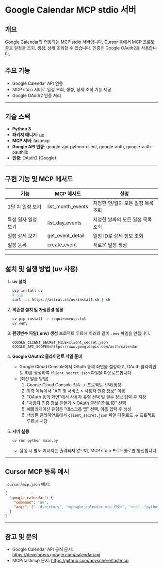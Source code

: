 # Google Calendar MCP stdio 서버

## 개요
Google Calendar와 연동되는 MCP stdio 서버입니다. Cursor 등에서 MCP 프로토콜로 일정을 조회, 생성, 상세 조회할 수 있습니다. 인증은 Google OAuth2를 사용합니다.

## 주요 기능
- Google Calendar API 연동
- MCP stdio 서버로 일정 조회, 생성, 상세 조회 기능 제공
- Google OAuth2 인증 처리

---

## 기술 스택
- **Python 3**
- **패키지 매니저**: [uv](https://github.com/astral-sh/uv)
- **MCP 서버**: fastmcp
- **Google API 연동**: google-api-python-client, google-auth, google-auth-oauthlib
- **인증**: OAuth2 (Google)

---

## 구현 기능 및 MCP 메서드

| 기능                | MCP 메서드                  | 설명                                 |
|---------------------|-----------------------------|--------------------------------------|
| 1달 치 일정 보기    | list_month_events           | 지정한 연/월의 모든 일정 목록 조회   |
| 특정 일자 일정 보기 | list_day_events             | 지정한 날짜의 모든 일정 목록 조회    |
| 일정 상세 보기      | get_event_detail            | 일정 ID로 상세 정보 조회             |
| 일정 등록           | create_event                | 새로운 일정 생성                    |

---

## 설치 및 실행 방법 (uv 사용)

1. **uv 설치**
   ```bash
   pip install uv
   # 또는
   curl -Ls https://astral.sh/uv/install.sh | sh
   ```

2. **의존성 설치 및 가상환경 생성**
   ```bash
   uv pip install -r requirements.txt
   uv venv
   ```

3. **환경변수 파일(.env) 생성**
   프로젝트 루트에 아래와 같이 `.env` 파일을 만듭니다.
   ```env
   GOOGLE_CLIENT_SECRET_FILE=client_secret.json
   GOOGLE_API_SCOPES=https://www.googleapis.com/auth/calendar
   ```

4. **Google OAuth2 클라이언트 파일 준비**
   - Google Cloud Console에서 OAuth 동의 화면을 설정하고, OAuth 클라이언트 ID를 생성하여 `client_secret.json` 파일을 다운로드합니다.
   - [최신 발급 방법]
     1. Google Cloud Console 접속 → 프로젝트 선택/생성
     2. 좌측 메뉴에서 "API 및 서비스 > 사용자 인증 정보" 이동
     3. "OAuth 동의 화면"에서 사용자 유형 선택 및 필수 정보 입력 후 저장
     4. "사용자 인증 정보 만들기 > OAuth 클라이언트 ID" 선택
     5. 애플리케이션 유형은 "데스크톱 앱" 선택, 이름 입력 후 생성
     6. 생성된 클라이언트에서 `client_secret.json` 파일 다운로드 → 프로젝트 루트에 저장

5. **서버 실행**
   ```bash
   uv run python main.py
   ```
   - 실행 시 별도 메시지는 출력되지 않으며, MCP stdio 프로토콜로만 통신합니다.

---

## Cursor MCP 등록 예시

`.cursor/mcp.json` 예시:
```json
{
  "google-calendar": {
    "command": "uv",
    "args": ["--directory", "<google_calendar_mcp_경로>", "run", "python", "main.py"]
  }
}
```

---

## 참고 및 문의
- Google Calendar API 공식 문서: https://developers.google.com/calendar/api
- MCP/fastmcp 문서: https://github.com/anysphere/fastmcp
